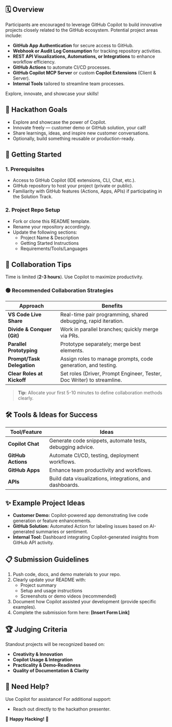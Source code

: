 ## 🗓️ Overview

Participants are encouraged to leverage GitHub Copilot to build innovative projects closely related to the GitHub ecosystem. Potential project areas include:

- **GitHub App Authentication** for secure access to GitHub.
- **Webhook or Audit Log Consumption** for tracking repository activities.
- **REST API Visualizations, Automations, or Integrations** to enhance workflow efficiency.
- **GitHub Actions** to automate CI/CD processes.
- **GitHub Copilot MCP Server** or custom **Copilot Extensions** (Client & Server).
- **Internal Tools** tailored to streamline team processes.

Explore, innovate, and showcase your skills!

## 🎯 Hackathon Goals

- Explore and showcase the power of Copilot.
- Innovate freely — customer demo or GitHub solution, your call!
- Share learnings, ideas, and inspire new customer conversations.
- Optionally, build something reusable or production-ready.

## 🚀 Getting Started

### 1. Prerequisites

- Access to GitHub Copilot (IDE extensions, CLI, Chat, etc.).
- GitHub repository to host your project (private or public).
- Familiarity with GitHub features (Actions, Apps, APIs) if participating in the Solution Track.

### 2. Project Repo Setup

- Fork or clone this README template.
- Rename your repository accordingly.
- Update the following sections:
  - Project Name & Description
  - Getting Started Instructions
  - Requirements/Tools/Languages

## 👥 Collaboration Tips

Time is limited (**2-3 hours**). Use Copilot to maximize productivity.

### 🟢 Recommended Collaboration Strategies

| Approach                   | Benefits                                                               |
| -------------------------- | ---------------------------------------------------------------------- |
| **VS Code Live Share**     | Real-time pair programming, shared debugging, rapid iteration.         |
| **Divide & Conquer (Git)** | Work in parallel branches; quickly merge via PRs.                      |
| **Parallel Prototyping**   | Prototype separately; merge best elements.                             |
| **Prompt/Task Delegation** | Assign roles to manage prompts, code generation, and testing.          |
| **Clear Roles at Kickoff** | Set roles (Driver, Prompt Engineer, Tester, Doc Writer) to streamline. |

> **Tip:** Allocate your first 5-10 minutes to define collaboration methods clearly.

## 🛠️ Tools & Ideas for Success

| Tool/Feature       | Ideas                                                     |
| ------------------ | --------------------------------------------------------- |
| **Copilot Chat**   | Generate code snippets, automate tests, debugging advice. |
| **GitHub Actions** | Automate CI/CD, testing, deployment workflows.            |
| **GitHub Apps**    | Enhance team productivity and workflows.                  |
| **APIs**           | Build data visualizations, integrations, and dashboards.  |

## ✨ Example Project Ideas
- **Customer Demo:** Copilot-powered app demonstrating live code generation or feature enhancements.
- **GitHub Solution:** Automated Action for labeling issues based on AI-generated summaries or sentiment.
- **Internal Tool:** Dashboard integrating Copilot-generated insights from GitHub API activity.

## 📋 Submission Guidelines

1. Push code, docs, and demo materials to your repo.
2. Clearly update your README with:
   - Project summary
   - Setup and usage instructions
   - Screenshots or demo videos (recommended)
3. Document how Copilot assisted your development (provide specific examples).
4. Complete the submission form here: **[Insert Form Link]**

## 🏆 Judging Criteria

Standout projects will be recognized based on:

- **Creativity & Innovation**
- **Copilot Usage & Integration**
- **Practicality & Demo-Readiness**
- **Quality of Documentation & Clarity**


## 💬 Need Help?

Use Copilot for assistance! For additional support:
- Reach out directly to the hackathon presenter.


🚀 **Happy Hacking!** 🚀

